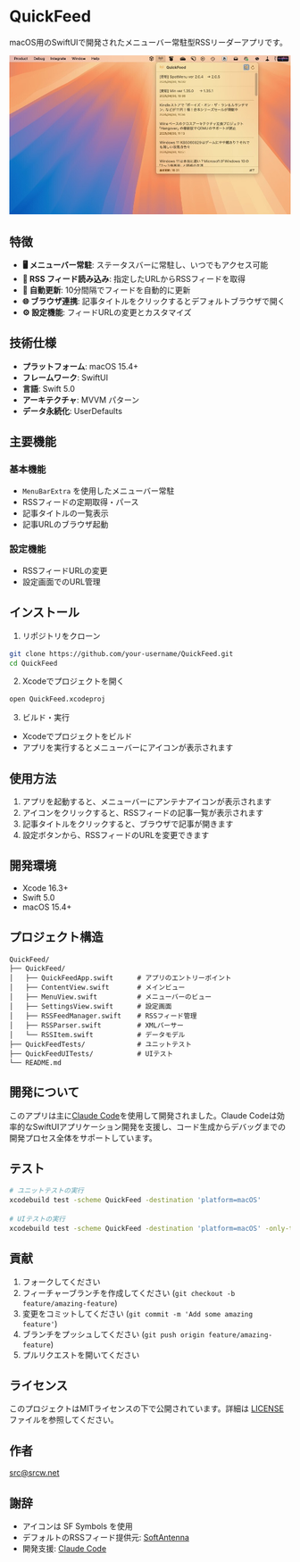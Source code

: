 # QuickFeed

macOS用のSwiftUIで開発されたメニューバー常駐型RSSリーダーアプリです。

![QuickFeed Screenshot](image/sc.jpg)

## 特徴

- **🖥️ メニューバー常駐**: ステータスバーに常駐し、いつでもアクセス可能
- **📰 RSS フィード読み込み**: 指定したURLからRSSフィードを取得
- **🔄 自動更新**: 10分間隔でフィードを自動的に更新
- **🌐 ブラウザ連携**: 記事タイトルをクリックするとデフォルトブラウザで開く
- **⚙️ 設定機能**: フィードURLの変更とカスタマイズ

## 技術仕様

- **プラットフォーム**: macOS 15.4+
- **フレームワーク**: SwiftUI
- **言語**: Swift 5.0
- **アーキテクチャ**: MVVM パターン
- **データ永続化**: UserDefaults

## 主要機能

### 基本機能
- `MenuBarExtra` を使用したメニューバー常駐
- RSSフィードの定期取得・パース
- 記事タイトルの一覧表示
- 記事URLのブラウザ起動

### 設定機能
- RSSフィードURLの変更
- 設定画面でのURL管理

## インストール

1. リポジトリをクローン
```bash
git clone https://github.com/your-username/QuickFeed.git
cd QuickFeed
```

2. Xcodeでプロジェクトを開く
```bash
open QuickFeed.xcodeproj
```

3. ビルド・実行
- Xcodeでプロジェクトをビルド
- アプリを実行するとメニューバーにアイコンが表示されます

## 使用方法

1. アプリを起動すると、メニューバーにアンテナアイコンが表示されます
2. アイコンをクリックすると、RSSフィードの記事一覧が表示されます
3. 記事タイトルをクリックすると、ブラウザで記事が開きます
4. 設定ボタンから、RSSフィードのURLを変更できます

## 開発環境

- Xcode 16.3+
- Swift 5.0
- macOS 15.4+

## プロジェクト構造

```
QuickFeed/
├── QuickFeed/
│   ├── QuickFeedApp.swift      # アプリのエントリーポイント
│   ├── ContentView.swift       # メインビュー
│   ├── MenuView.swift          # メニューバーのビュー
│   ├── SettingsView.swift      # 設定画面
│   ├── RSSFeedManager.swift    # RSSフィード管理
│   ├── RSSParser.swift         # XMLパーサー
│   └── RSSItem.swift           # データモデル
├── QuickFeedTests/             # ユニットテスト
├── QuickFeedUITests/           # UIテスト
└── README.md
```

## 開発について

このアプリは主に[Claude Code](https://claude.ai/code)を使用して開発されました。Claude Codeは効率的なSwiftUIアプリケーション開発を支援し、コード生成からデバッグまでの開発プロセス全体をサポートしています。

## テスト

```bash
# ユニットテストの実行
xcodebuild test -scheme QuickFeed -destination 'platform=macOS'

# UIテストの実行
xcodebuild test -scheme QuickFeed -destination 'platform=macOS' -only-testing:QuickFeedUITests
```

## 貢献

1. フォークしてください
2. フィーチャーブランチを作成してください (`git checkout -b feature/amazing-feature`)
3. 変更をコミットしてください (`git commit -m 'Add some amazing feature'`)
4. ブランチをプッシュしてください (`git push origin feature/amazing-feature`)
5. プルリクエストを開いてください

## ライセンス

このプロジェクトはMITライセンスの下で公開されています。詳細は [LICENSE](LICENSE) ファイルを参照してください。

## 作者

src@srcw.net

## 謝辞

- アイコンは SF Symbols を使用
- デフォルトのRSSフィード提供元: [SoftAntenna](https://softantenna.com/)
- 開発支援: [Claude Code](https://claude.ai/code)